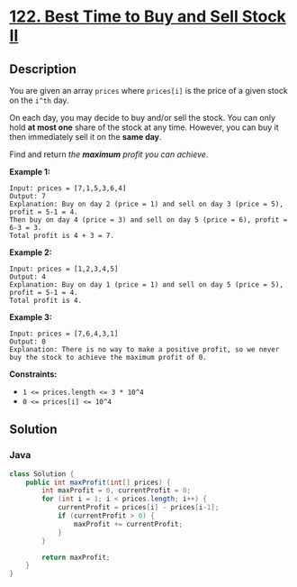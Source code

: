 # [122. Best Time to Buy and Sell Stock II](https://leetcode.com/problems/best-time-to-buy-and-sell-stock-ii/description/)

## Description
You are given an array `prices` where `prices[i]` is the price of a given stock on the `i^th` day.

On each day, you may decide to buy and/or sell the stock. You can only hold **at most one** share of the stock at any time. However, you can buy it then immediately sell it on the **same day**.

Find and return *the **maximum** profit you can achieve*.

**Example 1:**
```
Input: prices = [7,1,5,3,6,4]
Output: 7
Explanation: Buy on day 2 (price = 1) and sell on day 3 (price = 5), profit = 5-1 = 4.
Then buy on day 4 (price = 3) and sell on day 5 (price = 6), profit = 6-3 = 3.
Total profit is 4 + 3 = 7.
```

**Example 2:**
```
Input: prices = [1,2,3,4,5]
Output: 4
Explanation: Buy on day 1 (price = 1) and sell on day 5 (price = 5), profit = 5-1 = 4.
Total profit is 4.
```

**Example 3:**
```
Input: prices = [7,6,4,3,1]
Output: 0
Explanation: There is no way to make a positive profit, so we never buy the stock to achieve the maximum profit of 0.
```

**Constraints:**
+ `1 <= prices.length <= 3 * 10^4`
+ `0 <= prices[i] <= 10^4`

## Solution
### Java
```java
class Solution {
    public int maxProfit(int[] prices) {
        int maxProfit = 0, currentProfit = 0;
        for (int i = 1; i < prices.length; i++) {
            currentProfit = prices[i] - prices[i-1];
            if (currentProfit > 0) {
                maxProfit += currentProfit;
            }
        }

        return maxProfit;
    }
}
```
